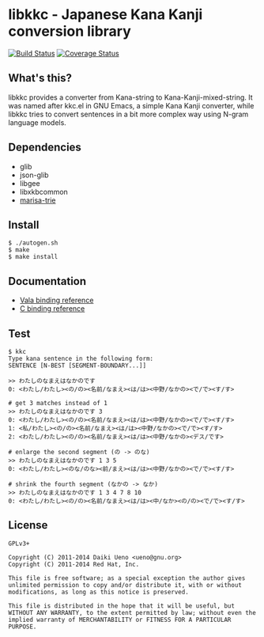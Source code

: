 libkkc - Japanese Kana Kanji conversion library
======
[![Build Status](https://travis-ci.org/ueno/libkkc.svg?branch=master)](https://travis-ci.org/ueno/libkkc) [![Coverage Status](https://img.shields.io/coveralls/ueno/libkkc.svg)](https://coveralls.io/r/ueno/libkkc)

What's this?
------

libkkc provides a converter from Kana-string to
Kana-Kanji-mixed-string.  It was named after kkc.el in GNU Emacs, a
simple Kana Kanji converter, while libkkc tries to convert sentences
in a bit more complex way using N-gram language models.

Dependencies
------

- glib
- json-glib
- libgee
- libxkbcommon
- [marisa-trie](https://code.google.com/p/marisa-trie/)

Install
------

```
$ ./autogen.sh
$ make
$ make install
```

Documentation
------

* [Vala binding reference](https://ueno.github.io/libkkc/vala/)
* [C binding reference](https://ueno.github.io/libkkc/c/)

Test
------
```
$ kkc
Type kana sentence in the following form:
SENTENCE [N-BEST [SEGMENT-BOUNDARY...]]

>> わたしのなまえはなかのです
0: <わたし/わたし><の/の><名前/なまえ><は/は><中野/なかの><で/で><す/す>

# get 3 matches instead of 1
>> わたしのなまえはなかのです 3
0: <わたし/わたし><の/の><名前/なまえ><は/は><中野/なかの><で/で><す/す>
1: <私/わたし><の/の><名前/なまえ><は/は><中野/なかの><で/で><す/す>
2: <わたし/わたし><の/の><名前/なまえ><は/は><中野/なかの><デス/です>

# enlarge the second segment (の -> のな)
>> わたしのなまえはなかのです 1 3 5
0: <わたし/わたし><のな/のな><前/まえ><は/は><中野/なかの><で/で><す/す>

# shrink the fourth segment (なかの -> なか)
>> わたしのなまえはなかのです 1 3 4 7 8 10
0: <わたし/わたし><の/の><名前/なまえ><は/は><中/なか><の/の><で/で><す/す>
```

License
------
```
GPLv3+

Copyright (C) 2011-2014 Daiki Ueno <ueno@gnu.org>
Copyright (C) 2011-2014 Red Hat, Inc.

This file is free software; as a special exception the author gives
unlimited permission to copy and/or distribute it, with or without
modifications, as long as this notice is preserved.

This file is distributed in the hope that it will be useful, but
WITHOUT ANY WARRANTY, to the extent permitted by law; without even the
implied warranty of MERCHANTABILITY or FITNESS FOR A PARTICULAR PURPOSE.
```